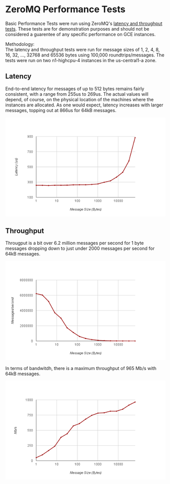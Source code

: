 ZeroMQ Performance Tests
========================

Basic Performance Tests were run using ZeroMQ's [latency and throughput tests](http://www.zeromq.org/results:perf-howto).  These tests are for demonstration purposes and should not be considered a guarentee of any specific performance on GCE instances. 

Methodology:  
The latency and throughput tests were run for message sizes of 1, 2, 4, 8, 16, 32, ..., 32768 and 65536 bytes using 100,000 roundtrips/messages.  The tests were run on two n1-highcpu-4 instances in the us-central1-a zone.

Latency
-------

End-to-end latency for messages of up to 512 bytes remains fairly consistent, with a range from 255us to 269us.  The actual values will depend, of course, on the physical location of the machines where the instances are allocated.  As one would expect, latency increases with larger messages, topping out at 866us for 64kB messages.

![Latency](graphs/latency.png?raw=true)

Throughput
----------

Througput is a bit over 6.2 million messages per second for 1 byte messages dropping down to just under 2000 messages per second for 64kB messages. 

![ThroughputMsg](graphs/thr_msg.png?raw=true)

In terms of bandwitdh, there is a maximum throughput of 965 Mb/s with 64kB messages. 

![ThroughputMb](graphs/thr_mb.png?raw=true)
